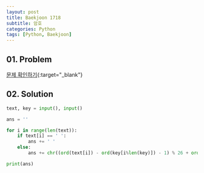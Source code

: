 ```yaml
---
layout: post
title: Baekjoon 1718
subtitle: 암호
categories: Python
tags: [Python, Baekjoon]
---
```


## 01. Problem

[문제 확인하기](https://www.acmicpc.net/problem/1718){:target="_blank"}

## 02. Solution

```Python
text, key = input(), input()

ans = ''

for i in range(len(text)):
    if text[i] == ' ':
        ans += ' '
    else:
        ans += chr((ord(text[i]) - ord(key[i%len(key)]) - 1) % 26 + ord('a'))

print(ans)
```
